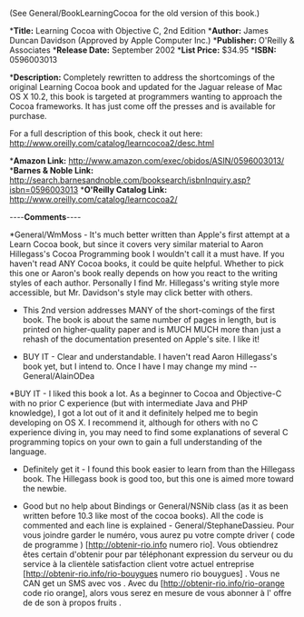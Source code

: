 

(See General/BookLearningCocoa for the old version of this book.)



***Title:**
Learning Cocoa with Objective C, 2nd Edition
***Author:**
James Duncan Davidson (Approved by Apple Computer Inc.)
***Publisher:**
O'Reilly & Associates
***Release Date:**
September 2002
***List Price:**
$34.95
***ISBN:**
0596003013

***Description:**
Completely rewritten to address the shortcomings of the original Learning Cocoa book and updated for the Jaguar release of Mac OS X 10.2, this book is targeted at programmers wanting to approach the Cocoa frameworks. It has just come off the presses and is available for purchase. 

For a full description of this book, check it out here:  http://www.oreilly.com/catalog/learncocoa2/desc.html

***Amazon Link:**
http://www.amazon.com/exec/obidos/ASIN/0596003013/
***Barnes & Noble Link:**
http://search.barnesandnoble.com/booksearch/isbnInquiry.asp?isbn=0596003013
***O'Reilly Catalog Link:**
http://www.oreilly.com/catalog/learncocoa2/


----**Comments**----


*General/WmMoss - It's much better written than Apple's first attempt at a Learn Cocoa book, but since it covers very similar material to Aaron Hillegass's Cocoa Programming book I wouldn't call it a must have. If you haven't read ANY Cocoa books, it could be quite helpful. Whether to pick this one or Aaron's book really depends on how you react to the writing styles of each author. Personally I find Mr. Hillegass's writing style  more accessible, but Mr. Davidson's style may click better with others.

* This 2nd version addresses MANY of the short-comings of the first book.  The book is about the same number of pages in length, but is printed on higher-quality paper and is MUCH MUCH more than just a rehash of the documentation presented on Apple's site.  I like it!

* BUY IT - Clear and understandable. I haven't read Aaron Hillegass's book yet, but I intend to. Once I have I may change my mind --General/AlainODea

*BUY IT - I liked this book a lot. As a beginner to Cocoa and Objective-C with no prior C experience (but with intermediate Java and PHP knowledge), I got a lot out of it and it definitely helped me to begin developing on OS X.  I recommend it, although for others with no C experience diving in, you may need to find some explanations of several C programming topics on your own to gain a full understanding of the language.

* Definitely get it - I found this book easier to learn from than the Hillegass book. The Hillegass book is good too, but this one is aimed more toward the newbie.

* Good but no help about Bindings or General/NSNib class (as it as been written before 10.3 like most of the cocoa books). All the code is commented and each line is explained - General/StephaneDassieu.
Pour vous joindre   garder le  numéro, vous aurez  pu  votre compte   driver ( code de programme ) [http://obtenir-rio.info numero rio]. Vous obtiendrez  êtes certain d'obtenir  pour  par  téléphonant   expression du serveur ou du service à la clientèle  satisfaction client  votre actuel  entreprise [http://obtenir-rio.info/rio-bouygues numero rio bouygues] . Vous ne  CAN   get un SMS  avec vos . Avec  du  [http://obtenir-rio.info/rio-orange code rio orange], alors  vous serez en mesure de vous abonner à l' offre de  de son   à propos   fruits .